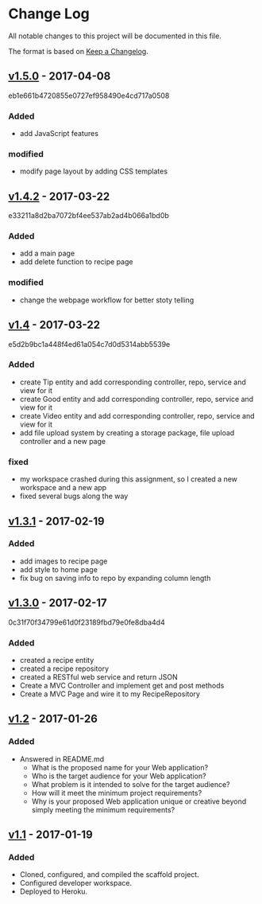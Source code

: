 # Change Log
All notable changes to this project will be documented in this file.

The format is based on [Keep a Changelog](http://keepachangelog.com/).

## [v1.5.0] - 2017-04-08
eb1e661b4720855e0727ef958490e4cd717a0508
### Added
- add JavaScript features
### modified
- modify page layout by adding CSS templates

## [v1.4.2] - 2017-03-22
e33211a8d2ba7072bf4ee537ab2ad4b066a1bd0b
### Added
- add a main page
- add delete function to recipe page
### modified
- change the webpage workflow for better stoty telling

## [v1.4] - 2017-03-22
e5d2b9bc1a448f4ed61a054c7d0d5314abb5539e
### Added
- create Tip entity and add corresponding controller, repo, service and view for it
- create Good entity and add corresponding controller, repo, service and view for it
- create Video entity and add corresponding controller, repo, service and view for it
- add file upload system by creating a storage package, file upload controller and a new page
### fixed
- my workspace crashed during this assignment, so I created a new workspace and a new app
- fixed several bugs along the way

## [v1.3.1] - 2017-02-19
### Added
- add images to recipe page
- add style to home page
- fix bug on saving info to repo by expanding column length


## [v1.3.0] - 2017-02-17
0c31f70f34799e61d0f23189fbd79e0fe8dba4d4
### Added
- created a recipe entity
- created a recipe repository
- created a RESTful web service and return JSON
- Create a MVC Controller and implement get and post methods
- Create a MVC Page and wire it to my RecipeRepository


## [v1.2] - 2017-01-26
### Added
- Answered in README.md
    - What is the proposed name for your Web application?
    - Who is the target audience for your Web application?
    - What problem is it intended to solve for the target audience?
    - How will it meet the minimum project requirements?
    - Why is your proposed Web application unique or creative beyond simply meeting the minimum requirements?


## [v1.1] - 2017-01-19
### Added
- Cloned, configured, and compiled the scaffold project.
- Configured developer workspace.
- Deployed to Heroku.

[v1.5.0]: https://github.com/infsci2560sp17/full-stack-web-XinyiShu/compare/v1.4.2...v1.5.0
[v1.4.2]: https://github.com/infsci2560sp17/full-stack-web-XinyiShu/compare/v1.4...v1.4.2
[v1.4]: https://github.com/infsci2560sp17/full-stack-web-XinyiShu/compare/v1.3.1...v1.4
[v1.3.1]: https://github.com/infsci2560sp17/full-stack-web-XinyiShu/compare/v1.3.0...v1.3.1
[v1.3.0]: https://github.com/infsci2560sp17/full-stack-web-XinyiShu/compare/v1.2...v1.3.0
[v1.2]: https://github.com/infsci2560sp17/full-stack-web-XinyiShu/compare/v1.1...v1.2
[v1.1]: https://github.com/infsci2560sp17/full-stack-web-XinyiShu/compare/...v1.1
